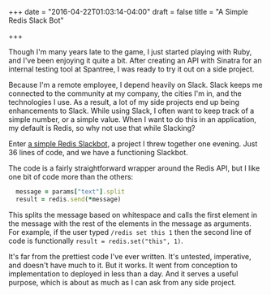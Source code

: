 +++
date = "2016-04-22T01:03:14-04:00"
draft = false
title = "A Simple Redis Slack Bot"

+++

Though I'm many years late to the game, I just started playing with Ruby, and I've been enjoying it quite a bit. After creating an API with Sinatra for an internal testing tool at Spantree, I was ready to try it out on a side project.

<!--more-->

Because I'm a remote employee, I depend heavily on Slack. Slack keeps me connected to the community at my company, the cities I'm in, and the technologies I use. As a result, a lot of my side projects end up being enhancements to Slack. While using Slack, I often want to keep track of a simple number, or a simple value. When I want to do this in an application, my default is Redis, so why not use that while Slacking?

Enter [a simple Redis Slackbot](https://github.com/KevinGreene/redis-api), a project I threw together one evening. Just 36 lines of code, and we have a functioning Slackbot.

The code is a fairly straightforward wrapper around the Redis API, but I like one bit of code more than the others:

``` ruby
  message = params["text"].split
  result = redis.send(*message)
```

This splits the message based on whitespace and calls the first element in the message with the rest of the elements in the message as arguments. For example, if the user typed `/redis set this 1` then the second line of code is functionally `result = redis.set("this", 1)`.

It's far from the prettiest code I've ever written. It's untested, imperative, and doesn't have much to it. But it works. It went from conception to implementation to deployed in less than a day. And it serves a useful purpose, which is about as much as I can ask from any side project.
